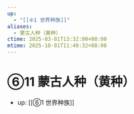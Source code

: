 ```yaml
---
up:
  - "[[⑥1 世界种族]]"
aliases:
  - 蒙古人种（黄种）
ctime: 2025-03-01T13:32:00+08:00
mtime: 2025-10-01T11:40:32+08:00
---
```


# ⑥11 蒙古人种（黄种）

- up: [[⑥1 世界种族]]

